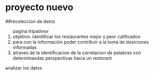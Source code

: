 # proyecto nuevo
##recoleccion de datos

<ol>pagina tripadvior

<li>objetivo: identificar los restaurantes mejor y peor calificados</li>

<li>para con la información poder contribuir a la toma de desiciones informadas</li>

<li>atraves de la identificacion de la correlacion de palabras con determinasdas perspectivas hacia un restorant</li>

</ol> analizar los datos